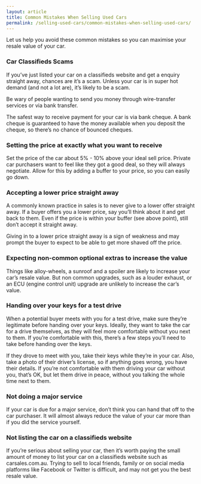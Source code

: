```yaml
---
layout: article
title: Common Mistakes When Selling Used Cars
permalink: /selling-used-cars/common-mistakes-when-selling-used-cars/
---
```

Let us help you avoid these common mistakes so you can maximise your resale value of your car.

### Car Classifieds Scams
If you’ve just listed your car on a classifieds website and get a enquiry straight away, chances are it’s a scam. Unless your car is in super hot demand (and not a lot are), it’s likely to be a scam.

Be wary of people wanting to send you money through wire-transfer services or via bank transfer.

The safest way to receive payment for your car is via bank cheque. A bank cheque is guaranteed to have the money available when you deposit the cheque, so there’s no chance of bounced cheques.

### Setting the price at exactly what you want to receive
Set the price of the car about 5% - 10% above your ideal sell price. Private car purchasers want to feel like they got a good deal, so they will always negotiate. Allow for this by adding a buffer to your price, so you can easily go down.

### Accepting a lower price straight away
A commonly known practice in sales is to never give to a lower offer straight away. If a buyer offers you a lower price, say you’ll think about it and get back to them. Even if the price is within your buffer (see above point), still don’t accept it straight away.

Giving in to a lower price straight away is a sign of weakness and may prompt the buyer to expect to be able to get more shaved off the price.

### Expecting non-common optional extras to increase the value
Things like alloy-wheels, a sunroof and a spoiler are likely to increase your car’s resale value. But non common upgrades, such as a louder exhaust, or an ECU (engine control unit) upgrade are unlikely to increase the car’s value.

### Handing over your keys for a test drive
When a potential buyer meets with you for a test drive, make sure they’re legitimate before handing over your keys. Ideally, they want to take the car for a drive themselves, as they will feel more comfortable without you next to them. If you’re comfortable with this, there’s a few steps you’ll need to take before handing over the keys.

If they drove to meet with you, take their keys while they’re in your car. Also, take a photo of their driver’s license, so if anything goes wrong, you have their details. If you’re not comfortable with them driving your car without you, that’s OK, but let them drive in peace, without you talking the whole time next to them.

### Not doing a major service
If your car is due for a major service, don’t think you can hand that off to the car purchaser. It will almost always reduce the value of your car more than if you did the service yourself.

### Not listing the car on a classifieds website
If you’re serious about selling your car, then it’s worth paying the small amount of money to list your car on a classifieds website such as carsales.com.au. Trying to sell to local friends, family or on social media platforms like Facebook or Twitter is difficult, and may not get you the best resale value.